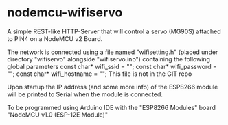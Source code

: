 # nodemcu-wifiservo
A simple REST-like HTTP-Server that will control a servo (MG90S) attached to PIN4 on a NodeMCU v2 Board.

The network is connected using a file named "wifisetting.h" (placed under directory "wifiservo" alongside "wifiservo.ino") containing the following global parameters
  const char* wifi_ssid = "<wifi-ssid>";
  const char* wifi_password = "<wifi-pwd>";
  const char* wifi_hostname = "<wifi-hostname>";
This file is not in the GIT repo

Upon startup the IP address (and some more info) of the ESP8266 module will be printed to Serial when the module is connected.

To be programmed using Arduino IDE with the "ESP8266 Modules" board "NodeMCU v1.0 (ESP-12E Module)"

